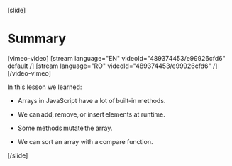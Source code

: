 [slide]
# Summary

[vimeo-video]
[stream language="EN" videoId="489374453/e99926cfd6" default /]
[stream language="RO" videoId="489374453/e99926cfd6"  /]
[/video-vimeo]

In this lesson we learned: 

* Arrays in JavaScript have a lot of built\-in methods.

* We can add, remove, or insert elements at runtime.

* Some methods mutate the array.

* We can sort an array with a compare function.

[/slide]